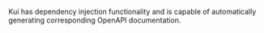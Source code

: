 Kuí has dependency injection functionality and is capable of automatically generating corresponding OpenAPI documentation.
